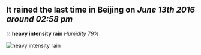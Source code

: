 ## It rained the last time in Beijing on *June 13th 2016 around 02:58 pm*
💧💧  **heavy intensity rain** *Humidity 79%*

![heavy intensity rain](http://openweathermap.org/img/w/10d.png)
